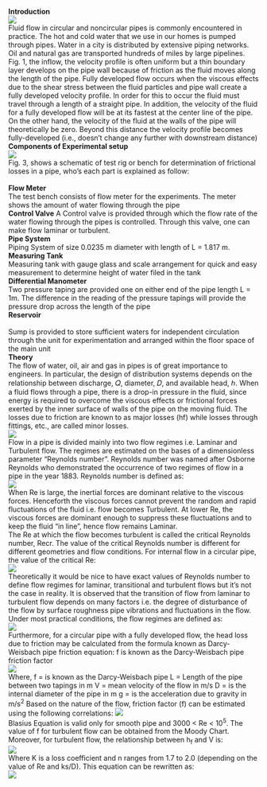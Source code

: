 <b>Introduction</b><br>
<image src="images/Image1.PNG"><br>
Fluid flow in circular and noncircular pipes is commonly encountered in practice. The hot and cold water that we use in our homes is pumped through pipes. Water in a city is distributed by extensive piping networks. Oil and natural gas are transported hundreds of miles by large pipelines. Fig. 1, the inflow, the velocity profile is often uniform but a thin boundary layer develops on the pipe wall because of friction as the fluid moves along the length of the pipe. Fully developed flow occurs when the viscous effects due to the shear stress between the fluid particles and pipe wall create a fully developed velocity profile.  In order for this to occur the fluid must travel through a length of a straight pipe. In addition, the velocity of the fluid for a fully developed flow will be at its fastest at the center line of the pipe. On the other hand, the velocity of the fluid at the walls of the pipe will theoretically be zero. Beyond this distance the velocity profile becomes fully-developed (i.e., doesn’t change any further with downstream distance)<br>
<b>Components of Experimental setup</b><br>
<image src="images/image2.PNG"><br>
Fig. 3, shows a schematic of test rig or bench for determination of frictional losses in a pipe, who’s each part is explained as follow: <br>                             					
<b>Flow Meter</b><br>
The test bench consists of flow meter for the experiments. The meter shows the amount of water flowing through the pipe<br>
<b>Control Valve</b>
A Control valve is provided through which the flow rate of the water flowing through the pipes is controlled. Through this valve, one can make flow laminar or turbulent.<br> 
<b>Pipe System</b><br>
Piping System of size 0.0235 m diameter with length of L = 1.817 m. <br>
<b>Measuring Tank</b><br>
Measuring tank with gauge glass and scale arrangement for quick and easy measurement to determine height of water filed in the tank<br>
<b>Differential Manometer</b><br> 
Two pressure taping are provided one on either end of the pipe length L = 1m. The difference in the reading of the pressure tapings will provide the pressure drop across the length of the pipe<br>
<b>Reservoir</b><br>  
Sump is provided to store sufficient waters for independent circulation through the unit for experimentation and arranged within the floor space of the main unit<br>
<b>Theory </b><br>
The flow of water, oil, air and gas in pipes is of great importance to engineers. In particular, the design of distribution systems depends on the relationship between discharge, 𝑄, diameter, 𝐷, and available head, ℎ. When a fluid flows through a pipe, there is a drop-in pressure in the fluid, since energy is required to overcome the viscous effects or frictional forces exerted by the inner surface of walls of the pipe on the moving fluid. The losses due to friction are known to as major losses (hf) while losses through fittings, etc., are called minor losses. <br>
<image src="images/image3.PNG"><br>
Flow in a pipe is divided mainly into two flow regimes i.e. Laminar and Turbulent flow. The regimes are estimated on the bases of a dimensionless parameter “Reynolds number”. Reynolds number was named after Osborne Reynolds who demonstrated the occurrence of two regimes of flow in a pipe in the year 1883.  Reynolds number is defined as:<br>
<image src="images/image4.PNG"><br>
When Re is large, the inertial forces are dominant relative to the viscous forces. Henceforth the viscous forces cannot prevent the random and rapid fluctuations of the fluid i.e. flow becomes Turbulent. At lower Re, the viscous forces are dominant enough to suppress these fluctuations and to keep the fluid “in line”, hence flow remains Laminar.<br>
The Re at which the flow becomes turbulent is called the critical Reynolds number, Recr. The value of the critical Reynolds number is different for different geometries and flow conditions. For internal flow in a circular pipe, the value of the critical Re:<br>
<image src="images/image5.PNG"><br>
Theoretically it would be nice to have exact values of Reynolds number to define flow regimes for laminar, transitional and turbulent flows but it’s not the case in reality. It is observed that the transition of flow from laminar to turbulent flow depends on many factors i.e. the degree of disturbance of the flow by surface roughness pipe vibrations and fluctuations in the flow. Under most practical conditions, the flow regimes are defined as:<br>
<image src="images/image6.PNG"><br>
Furthermore, for a circular pipe with a fully developed flow, the head loss due to friction may be calculated from the formula known as Darcy-Weisbach pipe friction equation: f is known as the Darcy-Weisbach pipe friction factor<br>
<image src="images/image7.PNG"><br>
Where, 
f = is known as the Darcy-Weisbach pipe
L = Length of the pipe between two tapings in m
V = mean velocity of the flow in m/s
D = is the internal diameter of the pipe in m
g = is the acceleration due to gravity in m/s<sup>2</sup>
Based on the nature of the flow, friction factor (f) can be estimated using the following correlations:
<image src="images/image8.PNG"><br>
Blasius Equation is valid only for smooth pipe and 3000 < Re < 10<sup>5</sup>. The value of f for turbulent flow can be obtained from the Moody Chart. Moreover, for turbulent flow, the relationship between h<sub>f</sub> and V is:<br>
<image src="images/image9.PNG"><br>
Where K is a loss coefficient and n ranges from 1.7 to 2.0 (depending on the value of Re and ks/D). This equation can be rewritten as: <br>
<image src="images/image10.PNG"><br>

